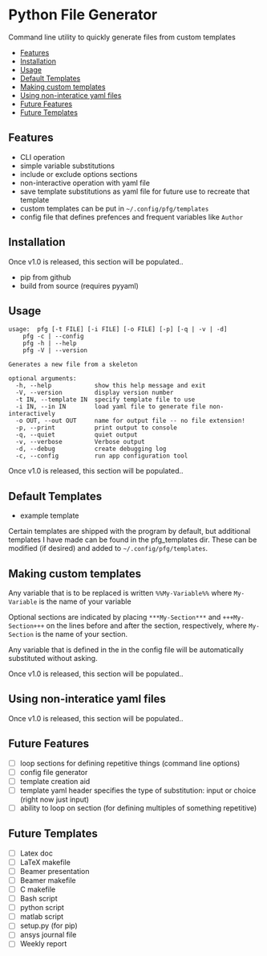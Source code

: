 Python File Generator
=====================
Command line utility to quickly generate files from custom templates

<!-- vim-markdown-toc GFM -->

* [Features](#features)
* [Installation](#installation)
* [Usage](#usage)
* [Default Templates](#default-templates)
* [Making custom templates](#making-custom-templates)
* [Using non-interatice yaml files](#using-non-interatice-yaml-files)
* [Future Features](#future-features)
* [Future Templates](#future-templates)

<!-- vim-markdown-toc -->

Features
--------

- CLI operation
- simple variable substitutions
- include or exclude options sections
- non-interactive operation with yaml file
- save template substitutions as yaml file for future use to recreate that template
- custom templates can be put in `~/.config/pfg/templates`
- config file that defines prefences and frequent variables like `Author`

Installation
------------

Once v1.0 is released, this section will be populated..

- pip from github
- build from source (requires pyyaml)

Usage
-----

```
usage: 	pfg [-t FILE] [-i FILE] [-o FILE] [-p] [-q | -v | -d]
	pfg -c | --config
	pfg -h | --help
	pfg -V | --version

Generates a new file from a skeleton

optional arguments:
  -h, --help            show this help message and exit
  -V, --version         display version number
  -t IN, --template IN  specify template file to use
  -i IN, --in IN        load yaml file to generate file non-interactively
  -o OUT, --out OUT     name for output file -- no file extension!
  -p, --print           print output to console
  -q, --quiet           quiet output
  -v, --verbose         Verbose output
  -d, --debug           create debugging log
  -c, --config          run app configuration tool
```

Once v1.0 is released, this section will be populated..

Default Templates
-----------------

- example template

Certain templates are shipped with the program by default, but additional
templates I have made can be found in the pfg_templates dir. These can be
modified (if desired) and added to `~/.config/pfg/templates`.

Making custom templates
-----------------------

Any variable that is to be replaced is written
`%%My-Variable%%` where `My-Variable` is the name of your variable

Optional sections are indicated by placing `***My-Section***` and
`+++My-Section+++` on the lines before and after the section, respectively, where `My-Section` is the name of your section.

Any variable that is defined in the in the config file will be automatically substituted without asking.

Once v1.0 is released, this section will be populated..


Using non-interatice yaml files
-------------------------------

Once v1.0 is released, this section will be populated..

Future Features
---------------

- [ ] loop sections for defining repetitive things (command line options)
- [ ] config file generator
- [ ] template creation aid
- [ ] template yaml header specifies the type of substitution: input or choice (right now just input)
- [ ] ability to loop on section (for defining multiples of something repetitive)

Future Templates
----------------

- [ ] Latex doc
- [ ] LaTeX makefile
- [ ] Beamer presentation
- [ ] Beamer makefile
- [ ] C makefile
- [ ] Bash script
- [ ] python script
- [ ] matlab script
- [ ] setup.py (for pip)
- [ ] ansys journal file
- [ ] Weekly report
